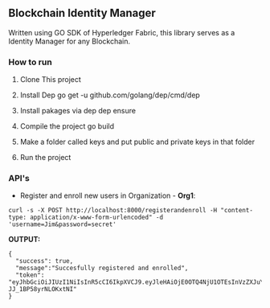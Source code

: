 ## Blockchain Identity Manager

Written using GO SDK of Hyperledger Fabric, this library serves as a Identity Manager for any Blockchain.

### How to run
1. Clone This project

2. Install Dep
    go get -u github.com/golang/dep/cmd/dep

3. Install pakages via dep
    dep ensure

4. Compile the project
    go build

5. Make a folder called keys and put public and private keys in that folder

6. Run the project


### API's

* Register and enroll new users in Organization - **Org1**:

`curl -s -X POST http://localhost:8000/registerandenroll -H "content-type: application/x-www-form-urlencoded" -d 'username=Jim&password=secret'`

**OUTPUT:**

```
{
  "success": true,
  "message":"Succesfully registered and enrolled",
  "token": "eyJhbGciOiJIUzI1NiIsInR5cCI6IkpXVCJ9.eyJleHAiOjE0OTQ4NjU1OTEsInVzZXJuYW1lIjoiSmltIiwib3JnTmFtZSI6Im9yZzEiLCJpYXQiOjE0OTQ4NjE5OTF9.yWaJhFDuTvMQRaZIqg20Is5t-JJ_1BP58yrNLOKxtNI"
}
```
